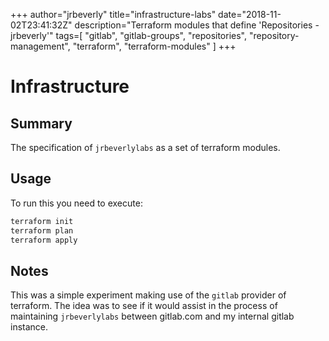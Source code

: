 +++
author="jrbeverly"
title="infrastructure-labs"
date="2018-11-02T23:41:32Z"
description="Terraform modules that define 'Repositories - jrbeverly'"
tags=[
  "gitlab",
  "gitlab-groups",
  "repositories",
  "repository-management",
  "terraform",
  "terraform-modules"
]
+++

# Infrastructure

## Summary

The specification of `jrbeverlylabs` as a set of terraform modules.

## Usage

To run this you need to execute:

```bash
terraform init
terraform plan
terraform apply
```

## Notes

This was a simple experiment making use of the `gitlab` provider of terraform. The idea was to see if it would assist in the process of maintaining `jrbeverlylabs` between gitlab.com and my internal gitlab instance.

